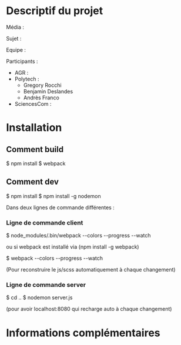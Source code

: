 # Descriptif du projet

Média :

Sujet :

Equipe :

Participants :
* AGR :
* Polytech :
	* Gregory Rocchi
	* Benjamin Deslandes
	* Andrès Franco
* SciencesCom :

# Installation

## Comment build

$ npm install
$ webpack

## Comment dev

$ npm install
$ npm install -g nodemon

Dans deux lignes de commande différentes :

### Ligne de commande client

$ node_modules/.bin/webpack --colors --progress --watch

ou si webpack est installé via (npm install -g webpack)

$ webpack --colors --progress --watch

(Pour reconstruire le js/scss automatiquement à chaque changement)

### Ligne de commande server

$ cd ..
$ nodemon server.js

(pour avoir localhost:8080 qui recharge auto à chaque changement)


# Informations complémentaires
